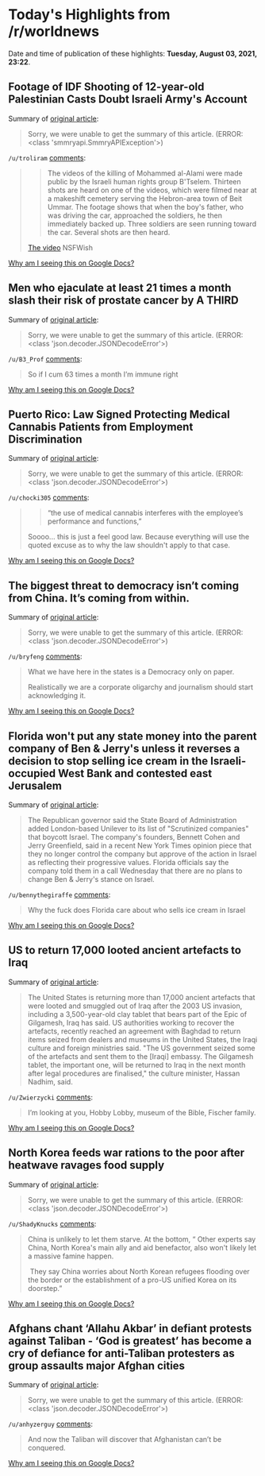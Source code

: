 # Today's Highlights from /r/worldnews

Date and time of publication of these highlights: **Tuesday, August 03, 2021, 23:22**.

## Footage of IDF Shooting of 12-year-old Palestinian Casts Doubt Israeli Army's Account

Summary of [original article](https://www.haaretz.com/israel-news/.premium-videos-of-idf-shooting-of-12-year-old-palestinian-casts-doubt-israeli-army-s-account-1.10079528):

> Sorry, we were unable to get the summary of this article. (ERROR: <class 'smmryapi.SmmryAPIException'>)

`/u/troliram` [comments](https://www.reddit.com/r/worldnews/comments/oxf9ps/footage_of_idf_shooting_of_12yearold_palestinian/):

> > The videos of the killing of Mohammed al-Alami were made public by the Israeli human rights group B'Tselem. Thirteen shots are heard on one of the videos, which were filmed near at a makeshift cemetery serving the Hebron-area town of Beit Ummar. The footage shows that when the boy's father, who was driving the car, approached the soldiers, he then immediately backed up. Three soldiers are seen running toward the car. Several shots are then heard.
> 
> [The video](https://www.youtube.com/watch?v=evTtmkar-6s) 
> NSFWish

[Why am I seeing this on Google Docs?](https://docs.google.com/document/d/1Dc6We63vOXIZsc0op-Bt4abqkYjXzOigalQqFxmvvbM/edit?usp=sharing)

## Men who ejaculate at least 21 times a month slash their risk of prostate cancer by A THIRD

Summary of [original article](https://www.dailymail.co.uk/health/article-9857953/Men-ejaculate-21-times-month-slash-risk-prostate-cancer-THIRD.html):

> Sorry, we were unable to get the summary of this article. (ERROR: <class 'json.decoder.JSONDecodeError'>)

`/u/B3_Prof` [comments](https://www.reddit.com/r/worldnews/comments/oxknz2/men_who_ejaculate_at_least_21_times_a_month_slash/):

> So if I cum 63 times a month I’m immune right

[Why am I seeing this on Google Docs?](https://docs.google.com/document/d/1Dc6We63vOXIZsc0op-Bt4abqkYjXzOigalQqFxmvvbM/edit?usp=sharing)

## Puerto Rico: Law Signed Protecting Medical Cannabis Patients from Employment Discrimination

Summary of [original article](https://norml.org/blog/2021/08/03/puerto-rico-law-signed-protecting-medical-cannabis-patients-from-employment-discrimination/):

> Sorry, we were unable to get the summary of this article. (ERROR: <class 'json.decoder.JSONDecodeError'>)

`/u/chocki305` [comments](https://www.reddit.com/r/worldnews/comments/ox6o55/puerto_rico_law_signed_protecting_medical/):

> > “the use of medical cannabis interferes with the employee’s performance and functions,” 
> 
> Soooo... this is just a feel good law.  Because everything will use the quoted excuse as to why the law shouldn't apply to that case.

[Why am I seeing this on Google Docs?](https://docs.google.com/document/d/1Dc6We63vOXIZsc0op-Bt4abqkYjXzOigalQqFxmvvbM/edit?usp=sharing)

## The biggest threat to democracy isn’t coming from China. It’s coming from within.

Summary of [original article](https://www.vox.com/platform/amp/policy-and-politics/22590777/biden-china-democracy-voting-india-doctrine?utm_campaign=vox&utm_content=entry&utm_medium=social&utm_source=twitter&__twitter_impression=true):

> Sorry, we were unable to get the summary of this article. (ERROR: <class 'json.decoder.JSONDecodeError'>)

`/u/bryfeng` [comments](https://www.reddit.com/r/worldnews/comments/oxgvr1/the_biggest_threat_to_democracy_isnt_coming_from/):

> What we have here in the states is a Democracy only on paper.
> 
> Realistically we are a corporate oligarchy and journalism should start acknowledging it.

[Why am I seeing this on Google Docs?](https://docs.google.com/document/d/1Dc6We63vOXIZsc0op-Bt4abqkYjXzOigalQqFxmvvbM/edit?usp=sharing)

## Florida won't put any state money into the parent company of Ben & Jerry's unless it reverses a decision to stop selling ice cream in the Israeli-occupied West Bank and contested east Jerusalem

Summary of [original article](https://abcnews.go.com/US/wireStory/florida-takes-ben-jerrys-divestment-step-israel-79243094):

> The Republican governor said the State Board of Administration added London-based Unilever to its list of "Scrutinized companies" that boycott Israel. The company's founders, Bennett Cohen and Jerry Greenfield, said in a recent New York Times opinion piece that they no longer control the company but approve of the action in Israel as reflecting their progressive values. Florida officials say the company told them in a call Wednesday that there are no plans to change Ben & Jerry's stance on Israel.

`/u/bennythegiraffe` [comments](https://www.reddit.com/r/worldnews/comments/oxh59p/florida_wont_put_any_state_money_into_the_parent/):

> Why the fuck does Florida care about who sells ice cream in Israel

[Why am I seeing this on Google Docs?](https://docs.google.com/document/d/1Dc6We63vOXIZsc0op-Bt4abqkYjXzOigalQqFxmvvbM/edit?usp=sharing)

## US to return 17,000 looted ancient artefacts to Iraq

Summary of [original article](https://www.theguardian.com/world/2021/aug/03/us-to-return-17000-looted-ancient-artefacts-to-iraq):

> The United States is returning more than 17,000 ancient artefacts that were looted and smuggled out of Iraq after the 2003 US invasion, including a 3,500-year-old clay tablet that bears part of the Epic of Gilgamesh, Iraq has said. US authorities working to recover the artefacts, recently reached an agreement with Baghdad to return items seized from dealers and museums in the United States, the Iraqi culture and foreign ministries said. "The US government seized some of the artefacts and sent them to the [Iraqi] embassy. The Gilgamesh tablet, the important one, will be returned to Iraq in the next month after legal procedures are finalised," the culture minister, Hassan Nadhim, said.

`/u/Zwierzycki` [comments](https://www.reddit.com/r/worldnews/comments/ox229t/us_to_return_17000_looted_ancient_artefacts_to/):

> I’m looking at you, Hobby Lobby, museum of the Bible, Fischer family.

[Why am I seeing this on Google Docs?](https://docs.google.com/document/d/1Dc6We63vOXIZsc0op-Bt4abqkYjXzOigalQqFxmvvbM/edit?usp=sharing)

## North Korea feeds war rations to the poor after heatwave ravages food supply

Summary of [original article](https://www.abc.net.au/news/2021-08-04/north-korea-feeds-war-rations-to-the-poor/100347846):

> Sorry, we were unable to get the summary of this article. (ERROR: <class 'json.decoder.JSONDecodeError'>)

`/u/ShadyKnucks` [comments](https://www.reddit.com/r/worldnews/comments/oxd93z/north_korea_feeds_war_rations_to_the_poor_after/):

> China is unlikely to let them starve. At the bottom, 
> “ Other experts say China, North Korea's main ally and aid benefactor, also won't likely let a massive famine happen.
> 
>  They say China worries about North Korean refugees flooding over the border or the establishment of a pro-US unified Korea on its doorstep.”

[Why am I seeing this on Google Docs?](https://docs.google.com/document/d/1Dc6We63vOXIZsc0op-Bt4abqkYjXzOigalQqFxmvvbM/edit?usp=sharing)

## Afghans chant ‘Allahu Akbar’ in defiant protests against Taliban - ‘God is greatest’ has become a cry of defiance for anti-Taliban protesters as group assaults major Afghan cities

Summary of [original article](https://www.aljazeera.com/news/2021/8/3/afghans-chant-allahu-akbar-in-defiant-protests-against-taliban):

> Sorry, we were unable to get the summary of this article. (ERROR: <class 'json.decoder.JSONDecodeError'>)

`/u/anhyzerguy` [comments](https://www.reddit.com/r/worldnews/comments/oxfuup/afghans_chant_allahu_akbar_in_defiant_protests/):

> And now the Taliban will discover that Afghanistan can’t be conquered.

[Why am I seeing this on Google Docs?](https://docs.google.com/document/d/1Dc6We63vOXIZsc0op-Bt4abqkYjXzOigalQqFxmvvbM/edit?usp=sharing)

